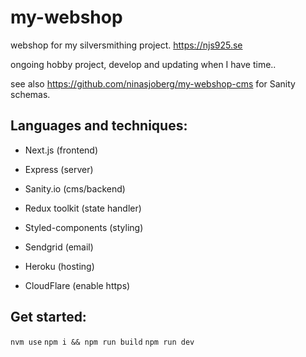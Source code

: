 # my-webshop
webshop for my silversmithing project. https://njs925.se

ongoing hobby project, develop and updating when I have time..

see also https://github.com/ninasjoberg/my-webshop-cms for Sanity schemas.


## Languages and techniques:
- Next.js (frontend)
- Express (server)
- Sanity.io (cms/backend)
- Redux toolkit (state handler)
- Styled-components (styling)
- Sendgrid (email)

- Heroku (hosting)
- CloudFlare (enable https)


## Get started:
`nvm use`
`npm i && npm run build`
`npm run dev`
